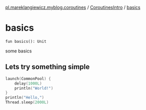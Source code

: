 [pl.mareklangiewicz.myblog.coroutines](../index.md) / [CoroutinesIntro](index.md) / [basics](.)

# basics

`fun basics(): Unit`

some basics

## Lets try something simple

``` kotlin
launch(CommonPool) {
    delay(1000L)
    println("World!")
}
println("Hello,")
Thread.sleep(2000L)
```

